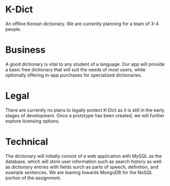 # K-Dict
An offline Korean dictionary. We are currently planning for a team of 3-4 people. 

# Business
A good dictionary is vital to any student of a language. Our app will provide a basic free dictionary that will suit the needs of most users, while optionally offering in-app purchases for specialized dictionaries.

# Legal 
There are currently no plans to legally protect K-Dict as it is still in the early stages of development. Once a prototype has been created, we will further explore licensing options.

# Technical
The dictionary will initially consist of a web application with MySQL as the database, which will store user information such as search history as well as dictionary entries with fields surch as parts of speech, definition, and example sentences. We are leaning towards MongoDB for the NoSQL portion of the assignment.
